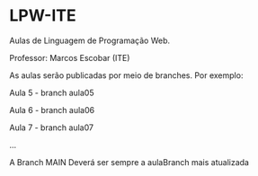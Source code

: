 # LPW-ITE
Aulas de Linguagem de Programação Web.

Professor: Marcos Escobar (ITE)

As aulas serão publicadas por meio de branches. Por exemplo:

Aula 5 - branch aula05

Aula 6 - branch aula06

Aula 7 - branch aula07

...

A Branch MAIN Deverá ser sempre a aulaBranch mais atualizada
